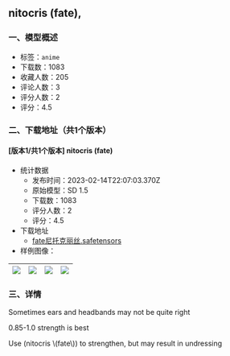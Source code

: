 ## nitocris \(fate\), 
### 一、模型概述

- 标签：`anime`
- 下载数：1083
- 收藏人数：205
- 评论人数：3
- 评分人数：2
- 评分：4.5

### 二、下载地址（共1个版本）

#### [版本1/共1个版本] nitocris \(fate\)

- 统计数据
  - 发布时间：2023-02-14T22:07:03.370Z
  - 原始模型：SD 1.5
  - 下载数：1083
  - 评分人数：2
  - 评分：4.5
- 下载地址
  - [fate尼托克丽丝.safetensors](https://civitai.com/api/download/models/9386)
- 样例图像：

| <img src="https://image.civitai.com/xG1nkqKTMzGDvpLrqFT7WA/6f338273-910e-466c-4c00-79ddf52ea600/width=450/90258.jpeg" /> | <img src="https://image.civitai.com/xG1nkqKTMzGDvpLrqFT7WA/d72bfdc3-1d08-4e9a-4c17-e328b9ba3900/width=450/90257.jpeg" /> | <img src="https://image.civitai.com/xG1nkqKTMzGDvpLrqFT7WA/14413758-67b0-46f7-b19a-c0f75b067700/width=450/90256.jpeg" /> | <img src="https://image.civitai.com/xG1nkqKTMzGDvpLrqFT7WA/bdaa5622-8ff9-4c59-223c-e742bf846c00/width=450/90255.jpeg" /> |
| ---- | ---- | ---- | ---- |


### 三、详情
<p>Sometimes ears and headbands may not be quite right</p><p>0.85-1.0 strength is best</p><p>Use (nitocris \(fate\)) to strengthen, but may result in undressing</p>